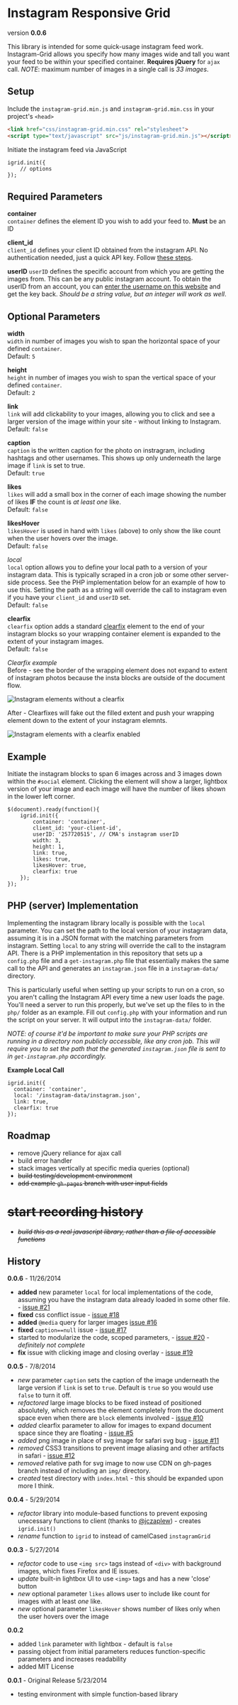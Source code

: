 Instagram Responsive Grid
=========================

version **0.0.6**

This library is intended for some quick-usage instagram feed work. Instagram-Grid allows you specify how many images wide and tall you want your feed to be within your specified container. **Requires jQuery** for `ajax` call. *NOTE*: maximum number of images in a single call is *33 images*.

## Setup

Include the `instagram-grid.min.js` and `instagram-grid.min.css` in your project's `<head>`

```HTML
<link href="css/instagram-grid.min.css" rel="stylesheet">
<script type="text/javascript" src="js/instagram-grid.min.js"></script>
```

Initiate the instagram feed via JavaScript

```JS
igrid.init({
	// options
});
```

## Required Parameters

**container**   
`container` defines the element ID you wish to add your feed to. **Must** be an ID

**client_id**   
`client_id` defines your client ID obtained from the instagram API. No authentication needed, just a quick API key. Follow [these steps](https://github.com/svmatthews/instagram-access-token-generation).

**userID**
`userID` defines the specific account from which you are getting the images from. This can be any public instagram account. To obtain the userID from an account, you can [enter the username on this website](http://jelled.com/instagram/lookup-user-id#) and get the key back. *Should be a string value, but an integer will work as well*.

## Optional Parameters

**width**   
`width` in number of images you wish to span the horizontal space of your defined `container`.   
Default: `5`

**height**   
`height` in number of images you wish to span the vertical space of your defined `container`.   
Default: `2`

**link**   
`link` will add clickability to your images, allowing you to click and see a larger version of the image within your site - without linking to Instagram.   
Default: `false`

**caption**   
`caption` is the written caption for the photo on instragram, including hashtags and other usernames. This shows up only underneath the large image if `link` is set to true.   
Default: `true`

**likes**   
`likes` will add a small box in the corner of each image showing the number of likes **IF** the count is *at least one* like.   
Default: `false`

**likesHover**   
`likesHover` is used in hand with `likes` (above) to only show the like count when the user hovers over the image.   
Default: `false`

*local*   
`local` option allows you to define your local path to a version of your instagram data. This is typically scraped in a cron job or some other server-side process. See the PHP implementation below for an example of how to use this. Setting the path as a string will override the call to instagram even if you have your `client_id` and `userID` set.   
Default: `false`

**clearfix**   
`clearfix` option adds a standard [clearfix](http://nicolasgallagher.com/micro-clearfix-hack/) element to the end of your instagram blocks so your wrapping container element is expanded to the extent of your instagram images.   
Default: `false`

*Clearfix example*   
Before - see the border of the wrapping element does not expand to extent of instagram photos because the insta blocks are outside of the document flow.

![Instagram elements without a clearfix](img/clearfix-before.png)

After - Clearfixes will fake out the filled extent and push your wrapping element down to the extent of your instagram elemnts.

![Instagram elements with a clearfix enabled](img/clearfix-after.png)

## Example

Initiate the instagram blocks to span 6 images across and 3 images down within the `#social` element. Clicking the element will show a larger, lightbox version of your image and each image will have the number of likes shown in the lower left corner.

```JS
$(document).ready(function(){
	igrid.init({
		container: 'container',
		client_id: 'your-client-id',
		userID: '257720515', // CMA's instagram userID
		width: 3,
		height: 1,
		link: true,
		likes: true,
		likesHover: true,
		clearfix: true
	});
});
```

## PHP (server) Implementation

Implementing the instagram library locally is possible with the `local` parameter. You can set the path to the local version of your instagram data, assuming it is in a JSON format with the matching parameters from instagram. Setting `local` to any string will override the call to the instagram API. There is a PHP implementation in this repository that sets up a `config.php` file and a `get-instagram.php` file that essentially makes the same call to the API and generates an `instagram.json` file in a `instagram-data/` directory.

This is particularly useful when setting up your scripts to run on a cron, so you aren't calling the Instagram API every time a new user loads the page. You'll need a server to run this properly, but we've set up the files to in the `php/` folder as an example. Fill out `config.php` with your information and run the script on your server. It will output into the `instagram-data/` folder.

*NOTE: of course it'd be important to make sure your PHP scripts are running in a directory non publicly accessible, like any cron job. This will require you to set the path that the generated `instagram.json` file is sent to in `get-instagram.php` accordingly.*

**Example Local Call**
```JS
igrid.init({
  container: 'container',
  local: '/instagram-data/instagram.json',
  link: true,
  clearfix: true
});
```

## Roadmap

* remove jQuery reliance for ajax call
* build error handler
* stack images vertically at specific media queries (optional)
* ~~build testing/development environment~~
* ~~add example `gh-pages` branch with user input fields~~
# ~~start recording history~~
* ~~*build this as a real javascript library, rather than a file of accessible functions*~~

## History

**0.0.6** - 11/26/2014

* **added** new parameter `local` for local implementations of the code, assuming you have the instagram data already loaded in some other file. - [issue #21](https://github.com/cmaseattle/instagram-grid/issues/21)
* **fixed** css conflict issue - [issue #18](https://github.com/cmaseattle/instagram-grid/issues/18)
* **added** `@media` query for larger images [issue #16](https://github.com/cmaseattle/instagram-grid/issues/16)
* **fixed** `caption==null` issue - [issue #17](https://github.com/cmaseattle/instagram-grid/issues/17)
* started to modularize the code, scoped parameters, - [issue #20](https://github.com/cmaseattle/instagram-grid/issues/20) - *definitely not complete*
* **fix** issue with clicking image and closing overlay - [issue #19](https://github.com/cmaseattle/instagram-grid/issues/19)

**0.0.5** - 7/8/2014

* *new* parameter `caption` sets the caption of the image underneath the large version if `link` is set to `true`. Default is `true` so you would use `false` to turn it off.
* *refactored* large image blocks to be fixed instead of positioned absolutely, which removes the element completely from the document space even when there are `block` elements involved - [issue #10](https://github.com/cmaseattle/instagram-grid/issues/10)
* *added* clearfix parameter to allow for images to expand document space since they are floating - [issue #5](https://github.com/cmaseattle/instagram-grid/issues/5)
* *added* png image in place of svg image for safari svg bug - [issue #11](https://github.com/cmaseattle/instagram-grid/issues/11)
* *removed* CSS3 transitions to prevent image aliasing and other artifacts in safari - [issue #12](https://github.com/cmaseattle/instagram-grid/issues/12)
* *removed* relative path for svg image to now use CDN on gh-pages branch instead of including an `img/` directory.
* *created* test directory with `index.html` - this should be expanded upon more I think.

**0.0.4** - 5/29/2014

* *refactor* library into module-based functions to prevent exposing unecessary functions to client (thanks to [@jczaplew](https://github.com/jczaplew)) - creates `igrid.init()`
* *rename* function to `igrid` to instead of camelCased `instagramGrid`

**0.0.3** - 5/27/2014

* *refactor* code to use `<img src>` tags instead of `<div>` with background images, which fixes Firefox and IE issues.
* *update* built-in lightbox UI to use `<img>` tags and has a new 'close' button
* *new* optional parameter `likes` allows user to include like count for images with at least *one* like.
* *new* optional parameter `likesHover` shows number of likes only when the user hovers over the image

**0.0.2**

* added `link` parameter with lightbox - default is `false`
* passing object from initial parameters reduces function-specific parameters and increases readability
* added MIT License

**0.0.1** - Original Release 5/23/2014

* testing environment with simple function-based library
